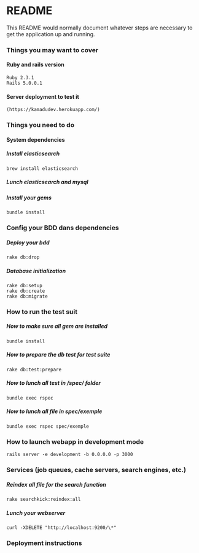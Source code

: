 # README

This README would normally document whatever steps are necessary to get the
application up and running.

### Things you may want to cover
#### Ruby and rails version
    Ruby 2.3.1
    Rails 5.0.0.1
    
#### Server deployment to test it
    (https://kamadudev.herokuapp.com/)

### Things you need to do
#### System dependencies
##### Install elasticsearch

    brew install elasticsearch

##### Lunch elasticsearch and mysql
##### Install your gems

    bundle install

### Config your BDD dans dependencies

##### Deploy your bdd

    rake db:drop

##### Database initialization

    rake db:setup
    rake db:create
    rake db:migrate

### How to run the test suit

##### How to make sure all gem are installed

    bundle install

##### How to prepare the db test for test suite

    rake db:test:prepare

##### How to lunch all test in /spec/ folder

    bundle exec rspec

##### How to lunch all file in spec/exemple

    bundle exec rspec spec/exemple

### How to launch webapp in development mode

    rails server -e development -b 0.0.0.0 -p 3000

### Services (job queues, cache servers, search engines, etc.)

##### Reindex all file for the search function

    rake searchkick:reindex:all
    
##### Lunch your webserver

    curl -XDELETE "http://localhost:9200/\*"

### Deployment instructions
